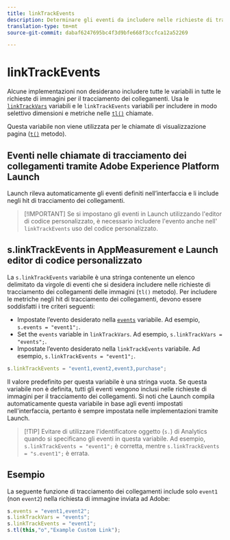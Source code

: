 ```yaml
---
title: linkTrackEvents
description: Determinare gli eventi da includere nelle richieste di tracciamento dei collegamenti per le immagini.
translation-type: tm+mt
source-git-commit: dabaf6247695bc4f3d9bfe668f3ccfca12a52269

---
```



# linkTrackEvents

Alcune implementazioni non desiderano includere tutte le variabili in tutte le richieste di immagini per il tracciamento dei collegamenti. Usa le [`linkTrackVars`](linktrackvars.md) variabili e le `linkTrackEvents` variabili per includere in modo selettivo dimensioni e metriche nelle [`tl()`](../functions/tl-method.md) chiamate.

Questa variabile non viene utilizzata per le chiamate di visualizzazione pagina ([`t()`](../functions/t-method.md) metodo).

## Eventi nelle chiamate di tracciamento dei collegamenti tramite Adobe Experience Platform Launch

Launch rileva automaticamente gli eventi definiti nell’interfaccia e li include negli hit di tracciamento dei collegamenti.

>[!IMPORTANT] Se si impostano gli eventi in Launch utilizzando l&#39;editor di codice personalizzato, è necessario includere l&#39;evento anche nell&#39; `linkTrackEvents` uso del codice personalizzato.

## s.linkTrackEvents in AppMeasurement e Launch editor di codice personalizzato

La `s.linkTrackEvents` variabile è una stringa contenente un elenco delimitato da virgole di eventi che si desidera includere nelle richieste di tracciamento dei collegamenti delle immagini (`tl()` metodo). Per includere le metriche negli hit di tracciamento dei collegamenti, devono essere soddisfatti i tre criteri seguenti:

* Impostate l’evento desiderato nella [`events`](../page-vars/events/events-overview.md) variabile. Ad esempio, `s.events = "event1";`.
* Set the `events` variable in `linkTrackVars`. Ad esempio, `s.linkTrackVars = "events";`.
* Impostate l’evento desiderato nella `linkTrackEvents` variabile. Ad esempio, `s.linkTrackEvents = "event1";`.

```js
s.linkTrackEvents = "event1,event2,event3,purchase";
```

Il valore predefinito per questa variabile è una stringa vuota. Se questa variabile non è definita, tutti gli eventi vengono inclusi nelle richieste di immagini per il tracciamento dei collegamenti. Si noti che Launch compila automaticamente questa variabile in base agli eventi impostati nell&#39;interfaccia, pertanto è sempre impostata nelle implementazioni tramite Launch.

>[!TIP] Evitare di utilizzare l&#39;identificatore oggetto (`s.`) di Analytics quando si specificano gli eventi in questa variabile. Ad esempio, `s.linkTrackEvents = "event1";` è corretta, mentre `s.linkTrackEvents = "s.event1";` è errata.

## Esempio

La seguente funzione di tracciamento dei collegamenti include solo `event1` (non `event2`) nella richiesta di immagine inviata ad Adobe:

```js
s.events = "event1,event2";
s.linkTrackVars = "events";
s.linkTrackEvents = "event1";
s.tl(this,"o","Example Custom Link");
```
